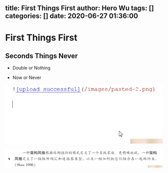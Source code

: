title: First Things First
author: Hero Wu
tags: []
categories: []
date: 2020-06-27 01:36:00
---
# First Things First

## Seconds Things Never

* Double or Nothing

* Now or Never


![upload successful](/hexo/images/pasted-0.png)


![upload successful](/hexo/images/pasted-1.png)